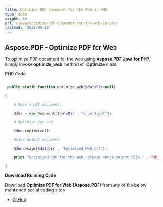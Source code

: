 ```yaml
---
title: Optimize PDF Document for the Web in PHP
type: docs
weight: 60
url: /java/optimize-pdf-document-for-the-web-in-php/
lastmod: "2021-05-25"
---
```


## Aspose.PDF - Optimize PDF for Web

To optimize PDF document for the web using **Aspose.PDF Java for PHP**, simply invoke **optimize_web** method of  **Optimize** class.

PHP Code

```php

 public static function optimize_web($dataDir=null)

{

    # Open a pdf document.

    $doc = new Document($dataDir . "input1.pdf");

    # Optimize for web

    $doc->optimize();

    #Save output document

    $doc->save($dataDir . "Optimized_Web.pdf");

    print "Optimized PDF for the Web, please check output file." . PHP_EOL;

}   
```

**Download Running Code**

Download **Optimize PDF for Web (Aspose.PDF)** from any of the below mentioned social coding sites:

- [GitHub](https://github.com/aspose-pdf/Aspose.PDF-for-Java/blob/master/Plugins/Aspose_Pdf_Java_for_PHP/src/Aspose/Pdf/WorkingWithDocumentObject/Optimize.php)
